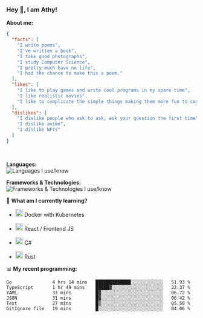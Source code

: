 ### Hey 👋, I am Athy!<br>

**About me:**


```json
{
  "facts": [
    "I write poems",
    "I've written a book",
    "I take good photographs",
    "I study Computer Science",
    "I pretty much have no life",
    "I had the chance to make this a poem."
  ],
  "likes": [
    "I like to play games and write cool programs in my spare time",
    "I like realistic movies",
    "I like to complicate the simple things making them more fun to code."
  ],
  "dislikes": [
    "I dislike people who ask to ask, ask your question the first time",
    "I dislike anime",
    "I dislike NFTs"
  ]
}
```
<br>


**Languages:**<br>
![Languages I use/know](https://skillicons.dev/icons?i=py,js,html,go,lua,java)

**Frameworks & Technologies:**<br />
![Frameworks & Technologies I use/know](https://skillicons.dev/icons?i=nodejs,nextjs,ts,react,express,docker,kubernetes,mysql,postgresql,mongodb,git,github,tailwind)

📙 **What am I currently learning?**

- <img height="20" src="https://cdn.jsdelivr.net/gh/devicons/devicon/icons/docker/docker-original.svg" /> Docker with Kubernetes

- <img height="20" src="https://cdn.jsdelivr.net/gh/devicons/devicon/icons/react/react-original.svg" /> React / Frontend JS

- <img height="20" src="https://cdn.jsdelivr.net/gh/devicons/devicon/icons/csharp/csharp-original.svg" /> C#
- <img height="20" src="https://cdn.jsdelivr.net/gh/devicons/devicon/icons/rust/rust-plain.svg" /> Rust

📊 **My recent programming:**

<!--START_SECTION:waka-->

```text
Go               4 hrs 14 mins   █████████████░░░░░░░░░░░░   51.93 %
TypeScript       1 hr 49 mins    █████▓░░░░░░░░░░░░░░░░░░░   22.37 %
YAML             33 mins         █▓░░░░░░░░░░░░░░░░░░░░░░░   06.72 %
JSON             31 mins         █▓░░░░░░░░░░░░░░░░░░░░░░░   06.42 %
Text             27 mins         █▒░░░░░░░░░░░░░░░░░░░░░░░   05.50 %
GitIgnore file   19 mins         █░░░░░░░░░░░░░░░░░░░░░░░░   04.06 %
```

<!--END_SECTION:waka-->
